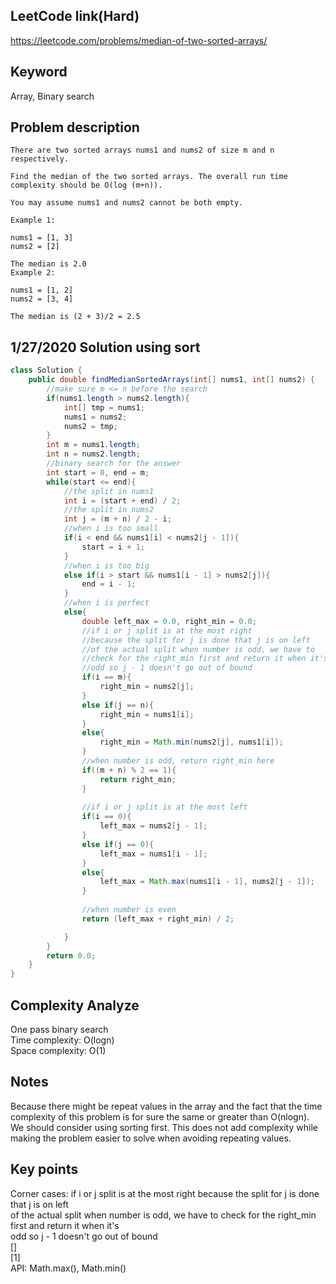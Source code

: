 ## LeetCode link(Hard)
https://leetcode.com/problems/median-of-two-sorted-arrays/

## Keyword
Array, Binary search

## Problem description
```
There are two sorted arrays nums1 and nums2 of size m and n respectively.

Find the median of the two sorted arrays. The overall run time complexity should be O(log (m+n)).

You may assume nums1 and nums2 cannot be both empty.

Example 1:

nums1 = [1, 3]
nums2 = [2]

The median is 2.0
Example 2:

nums1 = [1, 2]
nums2 = [3, 4]

The median is (2 + 3)/2 = 2.5
```
## 1/27/2020 Solution using sort

```java
class Solution {
    public double findMedianSortedArrays(int[] nums1, int[] nums2) {
        //make sure m <= n before the search
        if(nums1.length > nums2.length){
            int[] tmp = nums1;
            nums1 = nums2;
            nums2 = tmp;
        }
        int m = nums1.length;
        int n = nums2.length;
        //binary search for the answer
        int start = 0, end = m;
        while(start <= end){
            //the split in nums1
            int i = (start + end) / 2;
            //the split in nums2
            int j = (m + n) / 2 - i;
            //when i is too small
            if(i < end && nums1[i] < nums2[j - 1]){
                start = i + 1;
            }
            //when i is too big
            else if(i > start && nums1[i - 1] > nums2[j]){
                end = i - 1;
            }
            //when i is perfect
            else{
                double left_max = 0.0, right_min = 0.0;
                //if i or j split is at the most right
                //because the split for j is done that j is on left
                //of the actual split when number is odd, we have to 
                //check for the right_min first and return it when it's
                //odd so j - 1 doesn't go out of bound
                if(i == m){
                    right_min = nums2[j];
                }
                else if(j == n){
                    right_min = nums1[i];
                }
                else{
                    right_min = Math.min(nums2[j], nums1[i]);
                }
                //when number is odd, return right_min here
                if((m + n) % 2 == 1){
                    return right_min;
                }
                
                //if i or j split is at the most left
                if(i == 0){
                    left_max = nums2[j - 1];
                }
                else if(j == 0){
                    left_max = nums1[i - 1];
                }
                else{
                    left_max = Math.max(nums1[i - 1], nums2[j - 1]);
                }
        
                //when number is even
                return (left_max + right_min) / 2;

            }
        }
        return 0.0;
    }
}
```

## Complexity Analyze
One pass binary search\
Time complexity: O(logn)\
Space complexity: O(1)

## Notes
Because there might be repeat values in the array and the fact that the time complexity of this problem is for sure the same or greater than O(nlogn).\
We should consider using sorting first. This does not add complexity while making the problem easier to solve when avoiding repeating values.

## Key points
Corner cases: if i or j split is at the most right because the split for j is done that j is on left\
of the actual split when number is odd, we have to check for the right_min first and return it when it's\
odd so j - 1 doesn't go out of bound\
[]\
[1]\
API: Math.max(), Math.min()
